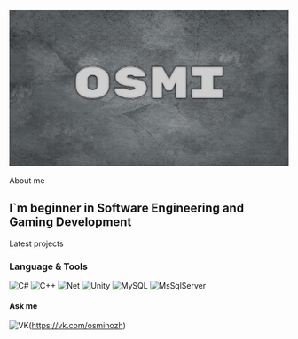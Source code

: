 ![Header](https://github.com/OSMINOZH/OSMINOZH/blob/main/Header.jpg)

About me

## I`m beginner in Software Engineering and Gaming Development

Latest projects

### Language & Tools
![C#](https://img.shields.io/badge/C%23-239120?style=for-the-badge&logo=c-sharp&logoColor=white)
![C++](https://img.shields.io/badge/C%2B%2B-00599C?style=for-the-badge&logo=c%2B%2B&logoColor=white)
![Net](https://img.shields.io/badge/.NET-5C2D91?style=for-the-badge&logo=.net&logoColor=white)
![Unity](https://img.shields.io/badge/Unity-100000?style=for-the-badge&logo=unity&logoColor=white)
![MySQL](https://img.shields.io/badge/MySQL-005C84?style=for-the-badge&logo=mysql&logoColor=white)
![MsSqlServer](https://img.shields.io/badge/Microsoft%20SQL%20Server-CC2927?style=for-the-badge&logo=microsoft%20sql%20server&logoColor=white)

#### Ask me
![VK](https://img.shields.io/badge/вконтакте-%232E87FB.svg?&style=for-the-badge&logo=vk&logoColor=white)(https://vk.com/osminozh)
